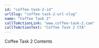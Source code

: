 ```yaml
---
id: "coffee-task-2-id"
urlSlug: "coffee-task-2-url-slug"
name: "Coffee Task 2"
callToActionLink: "www.coffee-task-2.com"
callToActionText: "Coffee Task 2 CTA"
---
```


Coffee Task 2 Contents
